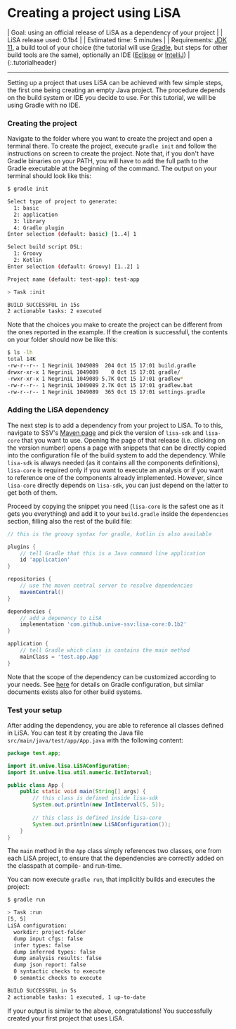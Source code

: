 # Creating a project using LiSA

| <name>Goal:</name> using an official release of LiSA as a dependency of your project |
| <name>LiSA release used:</name> 0.1b4 |
| <name>Estimated time:</name> 5 minutes |
| <name>Requirements:</name> [JDK 11](https://www.oracle.com/it/java/technologies/javase/jdk11-archive-downloads.html), a build tool of your choice (the tutorial will use [Gradle](https://gradle.org/), but steps for other build tools are the same), optionally an IDE ([Eclipse](https://www.eclipse.org/downloads/) or [IntelliJ](https://www.jetbrains.com/idea/download/)) |
{:.tutorialheader}

----

Setting up a project that uses LiSA can be achieved with few simple steps, the first one being creating an empty Java project. The procedure depends on the build system or IDE you decide to use. For this tutorial, we will be using Gradle with no IDE.

### Creating the project

Navigate to the folder where you want to create the project and open a terminal there. To create the project, execute `gradle init` and follow the instructions on screen to create the project. Note that, if you don't have Gradle binaries on your PATH, you will have to add the full path to the Gradle executable at the beginning of the command. The output on your terminal should look like this:

```bash
$ gradle init

Select type of project to generate:
  1: basic
  2: application
  3: library
  4: Gradle plugin
Enter selection (default: basic) [1..4] 1

Select build script DSL:
  1: Groovy
  2: Kotlin
Enter selection (default: Groovy) [1..2] 1

Project name (default: test-app): test-app

> Task :init

BUILD SUCCESSFUL in 15s
2 actionable tasks: 2 executed
```

Note that the choices you make to create the project can be different from the ones reported in the example. If the creation is successfull, the contents on your folder should now be like this:

```bash
$ ls -lh
total 14K
-rw-r--r-- 1 NegriniL 1049089  204 Oct 15 17:01 build.gradle
drwxr-xr-x 1 NegriniL 1049089    0 Oct 15 17:01 gradle/
-rwxr-xr-x 1 NegriniL 1049089 5.7K Oct 15 17:01 gradlew*
-rw-r--r-- 1 NegriniL 1049089 2.7K Oct 15 17:01 gradlew.bat
-rw-r--r-- 1 NegriniL 1049089  365 Oct 15 17:01 settings.gradle
```

### Adding the LiSA dependency

The next step is to add a dependency from your project to LiSA. To to this, navigate to SSV's [Maven page](https://search.maven.org/search?q=g:com.github.unive-ssv) and pick the version of `lisa-sdk` and `lisa-core` that you want to use. Opening the page of that release (i.e. clicking on the version number) opens a page with snippets that can be directly copied into the configuration file of the build system to add the dependency. While `lisa-sdk` is always needed (as it contains all the components definitions), `lisa-core` is required only if you want to execute an analysis or if you want to reference one of the components already implemented. However, since `lisa-core` directly depends on `lisa-sdk`, you can just depend on the latter to get both of them. 

Proceed by copying the snippet you need (`lisa-core` is the safest one as it gets you everything) and add it to your `build.gradle` inside the `dependencies` section, filling also the rest of the build file:

```groovy 
// this is the groovy syntax for gradle, kotlin is also available

plugins {
    // tell Gradle that this is a Java command line application
    id 'application'
}

repositories {
    // use the maven central server to resolve dependencies
    mavenCentral()
}

dependencies {
    // add a depenency to LiSA
    implementation 'com.github.unive-ssv:lisa-core:0.1b2'
}

application {
    // tell Gradle which class is contains the main method
    mainClass = 'test.app.App'
}
```

Note that the scope of the dependency can be customized according to your needs. See [here](https://docs.gradle.org/current/userguide/declaring_dependencies.html) for details on Gradle configuration, but similar documents exists also for other build systems.

### Test your setup

After adding the dependency, you are able to reference all classes defined in LiSA. You can test it by creating the Java file `src/main/java/test/app/App.java` with the following content:

```java
package test.app;

import it.unive.lisa.LiSAConfiguration;
import it.unive.lisa.util.numeric.IntInterval;

public class App {
    public static void main(String[] args) {
        // this class is defined inside lisa-sdk
        System.out.println(new IntInterval(5, 5));
        
        // this class is defined inside lisa-core
        System.out.println(new LiSAConfiguration()); 
    }
}
```

The `main` method in the `App` class simply references two classes, one from each LiSA project, to ensure that the dependencies are correctly added on the classpath at compile- and run-time.

You can now execute `gradle run`, that implicitly builds and executes the project:

```bash
$ gradle run

> Task :run
[5, 5]
LiSA configuration:
  workdir: project-folder
  dump input cfgs: false
  infer types: false
  dump inferred types: false
  dump analysis results: false
  dump json report: false
  0 syntactic checks to execute
  0 semantic checks to execute

BUILD SUCCESSFUL in 5s
2 actionable tasks: 1 executed, 1 up-to-date
```

If your output is similar to the above, congratulations! You successfully created your first project that uses LiSA.
